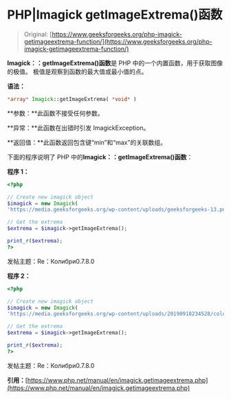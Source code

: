 # PHP|Imagick getImageExtrema()函数

> Original: [https://www.geeksforgeeks.org/php-imagick-getimageextrema-function/](https://www.geeksforgeeks.org/php-imagick-getimageextrema-function/)

**Imagick：：getImageExtrema()函数**是 PHP 中的一个内置函数，用于获取图像的极值。 极值是观察到函数的最大值或最小值的点。

**语法：**

```php
*array* Imagick::getImageExtrema( *void* )
```

**参数：**此函数不接受任何参数。

**异常：**此函数在出错时引发 ImagickException。

**返回值：**此函数返回包含键“min”和“max”的关联数组。

下面的程序说明了 PHP 中的**Imagick：：getImageExtrema()函数**：

**程序 1：**

```php
<?php

// Create new imagick object
$imagick = new Imagick(
'https://media.geeksforgeeks.org/wp-content/uploads/geeksforgeeks-13.png');

// Get the extrema
$extrema = $imagick->getImageExtrema();

print_r($extrema);
?>
```

发帖主题：Re：Колибри0.7.8.0

**程序 2：**

```php
<?php

// Create new imagick object
$imagick = new Imagick(
'https://media.geeksforgeeks.org/wp-content/uploads/20190918234528/colorize1.png');

// Get the extrema
$extrema = $imagick->getImageExtrema();

print_r($extrema);
?>
```

发帖主题：Re：Колибри0.7.8.0

**引用：**[https://www.php.net/manual/en/imagick.getimageextrema.php](https://www.php.net/manual/en/imagick.getimageextrema.php)